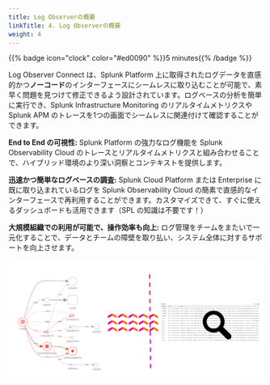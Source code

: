 ```yaml
---
title: Log Observerの概要
linkTitle: 4. Log Observerの概要
weight: 4
---
```


{{% badge icon="clock" color="#ed0090" %}}5 minutes{{% /badge %}}

Log Observer Connect は、Splunk Platform 上に取得されたログデータを直感的かつ**ノーコード**のインターフェースにシームレスに取り込むことが可能で、素早く問題を見つけて修正できるよう設計されています。ログベースの分析を簡単に実行でき、Splunk Infrastructure Monitoring のリアルタイムメトリクスや Splunk APM のトレースを1つの画面でシームレスに関連付けて確認することができます。

**End to End の可視性:** Splunk Platform の強力なログ機能を Splunk Observability Cloud のトレースとリアルタイムメトリクスと組み合わせることで、ハイブリッド環境のより深い洞察とコンテキストを提供します。

**迅速かつ簡単なログベースの調査:** Splunk Cloud Platform または Enterprise に既に取り込まれているログを Splunk Observability Cloud の簡素で直感的なインターフェースで再利用することができます。カスタマイズできて、すぐに使えるダッシュボードも活用できます（SPL の知識は不要です！）

**大規模組織での利用が可能で、操作効率も向上:** ログ管理をチームをまたいで一元化することで、データとチームの障壁を取り払い、システム全体に対するサポートを向上させます。

![Logo graph](images/logo-image-loop.png)
